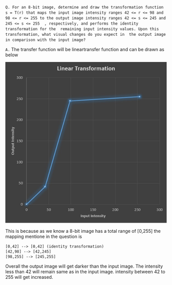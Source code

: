 `Q. For an 8-bit image, determine and draw the transformation function
s = T(r) that maps the input image intensity ranges 42 <= r <= 98 and 
98 <= r <= 255 to the output image intensity ranges
42 <= s <= 245 and 245 <= s <= 255 
, respectively, and performs the identity transformation for the 
remaining input intensity values. Upon this transformation, what visual changes do you expect in 
the output image in comparison with the input image?`

`A.` The transfer function will be lineartransfer function and can be drawn as below         

![Transfer function](/Resources/DIP1.jpg)

This is because as we know a 8-bit image has a total range of [0,255]
the mapping mentione in the question is
```
[0,42] --> [0,42] (identity transformation)
[42,98] --> [42,245]
[98,255] --> [245,255]
```
Overall the output image will get darker than the input image.
The intensity less than 42 will remain same as in the input image.
intensity between 42 to 255 will get increased.
